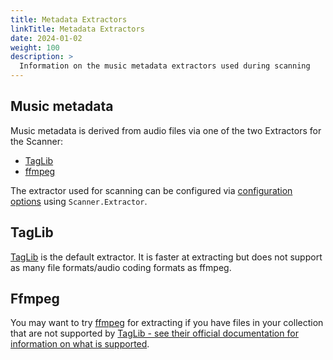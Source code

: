 ```yaml
---
title: Metadata Extractors
linkTitle: Metadata Extractors
date: 2024-01-02
weight: 100
description: >
  Information on the music metadata extractors used during scanning
---
```

## Music metadata
Music metadata is derived from audio files via one of the two Extractors for the Scanner:
* [TagLib](https://taglib.org)
* [ffmpeg](https://ffmpeg.org)

The extractor used for scanning can be configured via [configuration options](/docs/usage/configuration-options/#advanced-configuration) using `Scanner.Extractor`.

## TagLib
[TagLib](https://taglib.org) is the default extractor. It is faster at extracting but does not support as many file formats/audio coding formats as ffmpeg.

## Ffmpeg
You may want to try [ffmpeg](https://ffmpeg.org) for extracting if you have files in your collection that are not supported by [TagLib - see their official documentation for information on what is supported](https://taglib.org).
